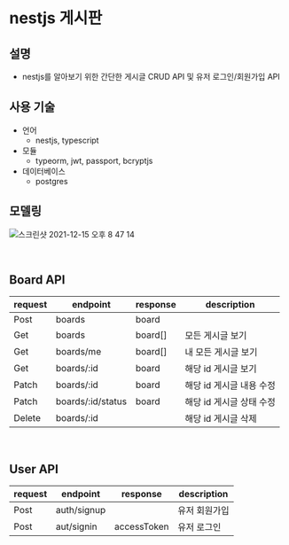 # nestjs 게시판
## 설명
- nestjs를 알아보기 위한 간단한 게시글 CRUD API 및 유저 로그인/회원가입 API
## 사용 기술
- 언어
	- nestjs, typescript
- 모듈
	- typeorm, jwt, passport, bcryptjs
- 데이터베이스
	- postgres

## 모델링
![스크린샷 2021-12-15 오후 8 47 14](https://user-images.githubusercontent.com/67402180/146181023-d163f76b-3123-461d-a144-dbc518cc650e.png)

<br>

## Board API
|request|endpoint|response|description|
|--|--|--|--|
|Post|boards|board|
|Get|boards|board[]|모든 게시글 보기|
|Get|boards/me|board[]|내 모든 게시글 보기|
|Get|boards/:id|board|해당 id 게시글 보기|
|Patch|boards/:id|board|해당 id 게시글 내용 수정|
|Patch|boards/:id/status|board|해당 id 게시글 상태 수정|
|Delete|boards/:id||해당 id 게시글 삭제|

<br>

## User API
|request|endpoint|response|description|
|--|--|--|--|
|Post|auth/signup||유저 회원가입|
|Post|aut/signin|accessToken|유저 로그인|

